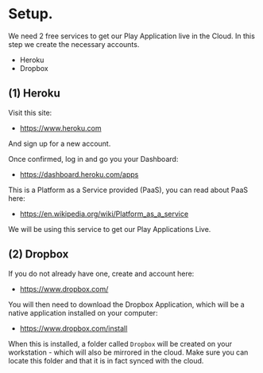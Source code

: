 # Setup.

We need 2 free services to get our Play Application live in the Cloud. In this step we create the necessary accounts.

- Heroku
- Dropbox

## (1) Heroku

Visit this site:

- <https://www.heroku.com>

And sign up for a new account.

Once confirmed, log in and go you your Dashboard:

- <https://dashboard.heroku.com/apps>

This is a Platform as a Service provided (PaaS), you can read about PaaS here:

- <https://en.wikipedia.org/wiki/Platform_as_a_service>

We will be using this service to get our Play Applications Live.


## (2) Dropbox

If you do not already have one, create and account here:

- <https://www.dropbox.com/>

You will then need to download the Dropbox Application, which will be a native application installed on your computer:

 - <https://www.dropbox.com/install>

When this is installed, a folder called `Dropbox` will be created on your workstation - which will also be mirrored in the cloud. Make sure you can locate this folder and that it is in fact synced with the cloud.

